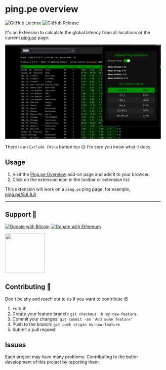 # ping.pe overview

![GitHub License](https://img.shields.io/github/license/hatamiarash7/pingpe-overview) ![GitHub Release](https://img.shields.io/github/v/release/hatamiarash7/pingpe-overview)

It's an Extension to calculate the global latency from all locations of the current [ping.pe](https://ping.pe) page.

![sc](./.github/sc.png)

There is an `Exclude China` button too 😉 I'm sure you know what it does.

## Usage

1. Visit the [Ping.pe Overview](https://addons.mozilla.org/en-US/firefox/addon/ping-pe-overview/) add-on page and add it to your browser.
2. Click on the extension icon in the toolbar or extension list.

This extension will work on a `ping.pe` ping page, for example, [ping.pe/8.8.8.8](https://ping.pe/8.8.8.8)

---

## Support 💛

[![Donate with Bitcoin](https://img.shields.io/badge/Bitcoin-bc1qmmh6vt366yzjt3grjxjjqynrrxs3frun8gnxrz-orange)](https://donatebadges.ir/donate/Bitcoin/bc1qmmh6vt366yzjt3grjxjjqynrrxs3frun8gnxrz) [![Donate with Ethereum](https://img.shields.io/badge/Ethereum-0x0831bD72Ea8904B38Be9D6185Da2f930d6078094-blueviolet)](https://donatebadges.ir/donate/Ethereum/0x0831bD72Ea8904B38Be9D6185Da2f930d6078094)

<div><a href="https://payping.ir/@hatamiarash7"><img src="https://cdn.payping.ir/statics/Payping-logo/Trust/blue.svg" height="128" width="128"></a></div>

## Contributing 🤝

Don't be shy and reach out to us if you want to contribute 😉

1. Fork it!
2. Create your feature branch: `git checkout -b my-new-feature`
3. Commit your changes: `git commit -am 'Add some feature'`
4. Push to the branch: `git push origin my-new-feature`
5. Submit a pull request

## Issues

Each project may have many problems. Contributing to the better development of this project by reporting them.
